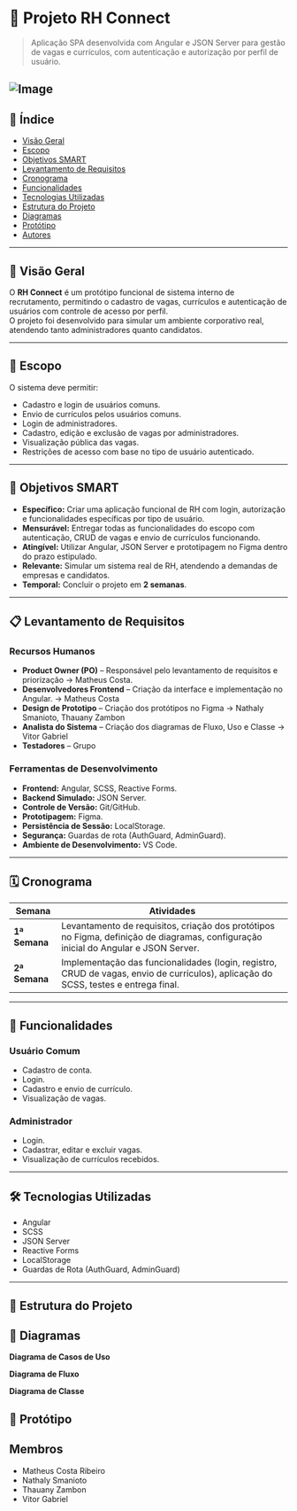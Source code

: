 # 📄 Projeto RH Connect

> Aplicação SPA desenvolvida com Angular e JSON Server para gestão de vagas e currículos, com autenticação e autorização por perfil de usuário.

![Image](https://github.com/user-attachments/assets/ed417fba-e632-42f2-8343-dd5082107516)
---

## 📌 Índice
- [Visão Geral](#-visão-geral)
- [Escopo](#-escopo)
- [Objetivos SMART](#-objetivos-smart)
- [Levantamento de Requisitos](#-levantamento-de-requisitos)
- [Cronograma](#-cronograma)
- [Funcionalidades](#-funcionalidades)
- [Tecnologias Utilizadas](#-tecnologias-utilizadas)
- [Estrutura do Projeto](#-estrutura-do-projeto)
- [Diagramas](#-Diagramas)
- [Protótipo](#-Protótipo)
- [Autores](#-autores)

---

## 📝 Visão Geral
O **RH Connect** é um protótipo funcional de sistema interno de recrutamento, permitindo o cadastro de vagas, currículos e autenticação de usuários com controle de acesso por perfil.  
O projeto foi desenvolvido para simular um ambiente corporativo real, atendendo tanto administradores quanto candidatos.

---

## 🎯 Escopo
O sistema deve permitir:
- Cadastro e login de usuários comuns.
- Envio de currículos pelos usuários comuns.
- Login de administradores.
- Cadastro, edição e exclusão de vagas por administradores.
- Visualização pública das vagas.
- Restrições de acesso com base no tipo de usuário autenticado.

---

## 🎯 Objetivos SMART
- **Específico:** Criar uma aplicação funcional de RH com login, autorização e funcionalidades específicas por tipo de usuário.  
- **Mensurável:** Entregar todas as funcionalidades do escopo com autenticação, CRUD de vagas e envio de currículos funcionando.  
- **Atingível:** Utilizar Angular, JSON Server e prototipagem no Figma dentro do prazo estipulado.  
- **Relevante:** Simular um sistema real de RH, atendendo a demandas de empresas e candidatos.  
- **Temporal:** Concluir o projeto em **2 semanas**.  

---

## 📋 Levantamento de Requisitos

### **Recursos Humanos**
- **Product Owner (PO)** – Responsável pelo levantamento de requisitos e priorização -> Matheus Costa.  
- **Desenvolvedores Frontend** – Criação da interface e implementação no Angular. -> Matheus Costa
- **Design de Prototipo** – Criação dos protótipos no Figma -> Nathaly Smanioto, Thauany Zambon
- **Analista do Sistema** – Criação dos diagramas de Fluxo, Uso e Classe -> Vitor Gabriel  
- **Testadores** – Grupo

### **Ferramentas de Desenvolvimento**
- **Frontend:** Angular, SCSS, Reactive Forms.  
- **Backend Simulado:** JSON Server.  
- **Controle de Versão:** Git/GitHub.  
- **Prototipagem:** Figma.  
- **Persistência de Sessão:** LocalStorage.  
- **Segurança:** Guardas de rota (AuthGuard, AdminGuard).  
- **Ambiente de Desenvolvimento:** VS Code.  

---

## 🗓️ Cronograma
| Semana | Atividades |
|--------|------------|
| **1ª Semana** | Levantamento de requisitos, criação dos protótipos no Figma, definição de diagramas, configuração inicial do Angular e JSON Server. |
| **2ª Semana** | Implementação das funcionalidades (login, registro, CRUD de vagas, envio de currículos), aplicação do SCSS, testes e entrega final. |

---

## 📌 Funcionalidades

### **Usuário Comum**
- Cadastro de conta.  
- Login.  
- Cadastro e envio de currículo.  
- Visualização de vagas.  

### **Administrador**
- Login.  
- Cadastrar, editar e excluir vagas.  
- Visualização de currículos recebidos.  

---

## 🛠️ Tecnologias Utilizadas
- Angular   
- SCSS   
- JSON Server  
- Reactive Forms  
- LocalStorage  
- Guardas de Rota (AuthGuard, AdminGuard)  

---

## 📁 Estrutura do Projeto





## 🔗 Diagramas 

**Diagrama de Casos de Uso**



**Diagrama de Fluxo**



**Diagrama de Classe**


## 📝 Protótipo



## Membros 

- Matheus Costa Ribeiro
- Nathaly Smanioto
- Thauany Zambon
- Vitor Gabriel

